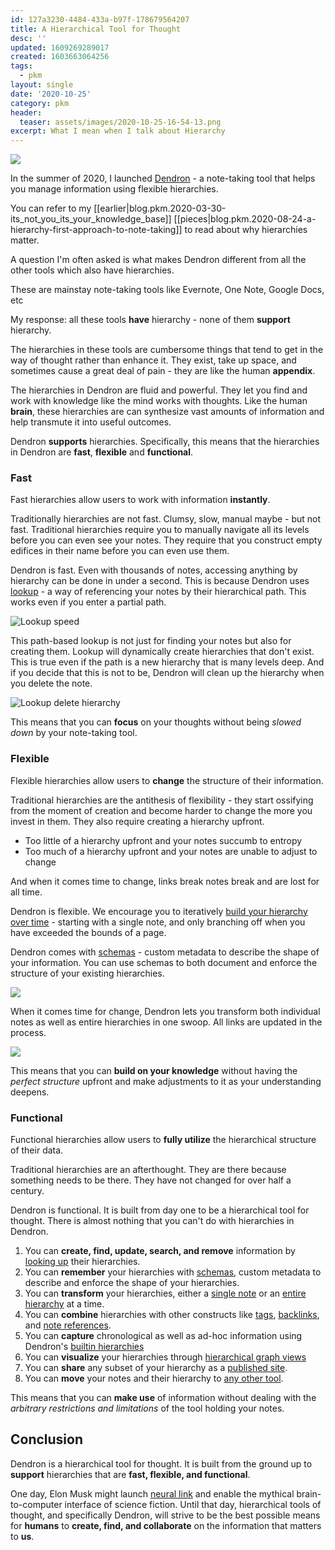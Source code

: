 ```yaml
---
id: 127a3230-4484-433a-b97f-178679564207
title: A Hierarchical Tool for Thought
desc: ''
updated: 1609269289017
created: 1603663064256
tags:
  - pkm
layout: single
date: '2020-10-25'
category: pkm
header:
  teaser: assets/images/2020-10-25-16-54-13.png
excerpt: What I mean when I talk about Hierarchy
---
```


![](https://kevinslin-images.s3.us-west-2.amazonaws.com/images/2020-10-25-16-54-13.png)

In the summer of 2020, I launched [Dendron](https://dendron.so) - a note-taking tool that helps you manage information using flexible hierarchies. 

You can refer to my [[earlier|blog.pkm.2020-03-30-its_not_you_its_your_knowledge_base]] [[pieces|blog.pkm.2020-08-24-a-hierarchy-first-approach-to-note-taking]] to read about why hierarchies matter. 

A question I'm often asked is what makes Dendron different from all the other tools which also have hierarchies. 

These are mainstay note-taking tools like Evernote, One Note, Google Docs, etc

My response: all these tools **have** hierarchy - none of them **support** hierarchy. 

The hierarchies in these tools are cumbersome things that tend to get in the way of thought rather than enhance it. They exist, take up space, and sometimes cause a great deal of pain - they are like the human **appendix**.

The hierarchies in Dendron are fluid and powerful. They let you find and work with knowledge like the mind works with thoughts. Like the human **brain**, these hierarchies are can synthesize vast amounts of information and help transmute it into useful outcomes. 

Dendron **supports** hierarchies. Specifically, this means that the hierarchies in Dendron are **fast**, **flexible** and **functional**.


### Fast

Fast hierarchies allow users to work with information **instantly**. 

Traditionally hierarchies are not fast. Clumsy, slow, manual maybe - but not fast. Traditional hierarchies require you to manually navigate all its levels before you can even see your notes. They require that you construct empty edifices in their name before you can even use them.

Dendron is fast. Even with thousands of notes, accessing anything by hierarchy can be done in under a second. This is because Dendron uses [lookup](https://dendron.so/notes/a7c3a810-28c8-4b47-96a6-8156b1524af3.html) - a way of referencing your notes by their hierarchical path. This works even if you enter a partial path. 

![Lookup speed](https://foundation-prod-assetspublic53c57cce-8cpvgjldwysl.s3-us-west-2.amazonaws.com/assets/images/lookup.speed.gif)

This path-based lookup is not just for finding your notes but also for creating them. Lookup will dynamically create hierarchies that don't exist. This is true even if the path is a new hierarchy that is many levels deep. And if you decide that this is not to be, Dendron will clean up the hierarchy when you delete the note. 

![Lookup delete hierarchy](https://foundation-prod-assetspublic53c57cce-8cpvgjldwysl.s3-us-west-2.amazonaws.com/assets/images/lookup.delete-hierarchy.gif)

This means that you can **focus** on your thoughts without being *slowed down* by your note-taking tool.

### Flexible

Flexible hierarchies allow users to **change** the structure of their information. 

Traditional hierarchies are the antithesis of flexibility - they start ossifying from the moment of creation and become harder to change the more you invest in them. They also require creating a hierarchy upfront. 
- Too little of a hierarchy upfront and your notes succumb to entropy
- Too much of a hierarchy upfront and your notes are unable to adjust to change 

And when it comes time to change, links break notes break and are lost for all time.

Dendron is flexible. We encourage you to iteratively [build your hierarchy over time](https://dendron.so/notes/e780000d-c784-4945-8e42-35218a3ecf10.html) - starting with a single note, and only branching off when you have exceeded the bounds of a page. 

Dendron comes with [schemas](https://dendron.so/notes/c5e5adde-5459-409b-b34d-a0d75cbb1052.html) - custom metadata to describe the shape of your information. You can use schemas to both document and enforce the structure of your existing hierarchies. 

![](https://foundation-prod-assetspublic53c57cce-8cpvgjldwysl.s3-us-west-2.amazonaws.com/assets/images/schema.gif)

When it comes time for change, Dendron lets you transform both individual notes as well as entire hierarchies in one swoop. All links are updated in the process. 

![](https://foundation-prod-assetspublic53c57cce-8cpvgjldwysl.s3-us-west-2.amazonaws.com/assets/images/refactor.gif)

This means that you can **build on your knowledge** without having the *perfect structure* upfront and make adjustments to it as your understanding deepens. 

### Functional

Functional hierarchies allow users to **fully utilize** the hierarchical structure of their data.

Traditional hierarchies are an afterthought. They are there because something needs to be there. They have not changed for over half a century. 

Dendron is functional. It is built from day one to be a hierarchical tool for thought. There is almost nothing that you can't do with hierarchies in Dendron.

1. You can **create, find, update, search, and remove** information by [looking up](https://dendron.so/notes/a7c3a810-28c8-4b47-96a6-8156b1524af3.html) their hierarchies. 
1. You can **remember** your hierarchies with [schemas](https://dendron.so/notes/c5e5adde-5459-409b-b34d-a0d75cbb1052.html), custom metadata to describe and enforce the shape of your hierarchies. 
1. You can **transform** your hierarchies, either a [single note](https://dendron.so/notes/eea2b078-1acc-4071-a14e-18299fc28f47.html#rename-note) or an [entire hierarchy](https://dendron.so/notes/eea2b078-1acc-4071-a14e-18299fc28f47.html#refactor-hierarchy) at a time.
1. You can **combine** hierarchies with other constructs like [tags](https://dendron.so/notes/8bc9b3f1-8508-4d3a-a2de-be9f12ef1821.html), [backlinks](https://dendron.so/notes/301e4129-6933-4be7-a4bd-8125171360d8.html), and [note references](https://dendron.so/notes/f1af56bb-db27-47ae-8406-61a98de6c78c.html).
1. You can **capture** chronological as well as ad-hoc information using Dendron's [builtin hierarchies](https://dendron.so/notes/5c213aa6-e4ba-49e8-85c5-1bdcb33ce202.html)
1. You can **visualize** your hierarchies through [hierarchical graph views](https://dendron.so/notes/587e6d62-3c5b-49b0-aedc-02f62f0448e6.html)
1. You can **share** any subset of your hierarchy as a [published site](https://dendron.so/notes/73d395c9-5041-4d0d-9db7-080d9586136e.html). 
1. You can **move** your notes and their hierarchy to [any other tool](https://dendron.so/notes/66727a39-d0a7-449b-a10d-f6c438185d7f.html).

This means that you can **make use** of information without dealing with the *arbitrary restrictions and limitations* of the tool holding your notes. 

## Conclusion

Dendron is a hierarchical tool for thought. It is built from the ground up to **support** hierarchies that are **fast, flexible, and functional**. 

One day, Elon Musk might launch [neural link](https://neuralink.com/) and enable the mythical brain-to-computer interface of science fiction. Until that day, hierarchical tools of thought, and specifically Dendron, will strive to be the best possible means for **humans** to **create, find, and collaborate** on the information that matters to **us**. 
